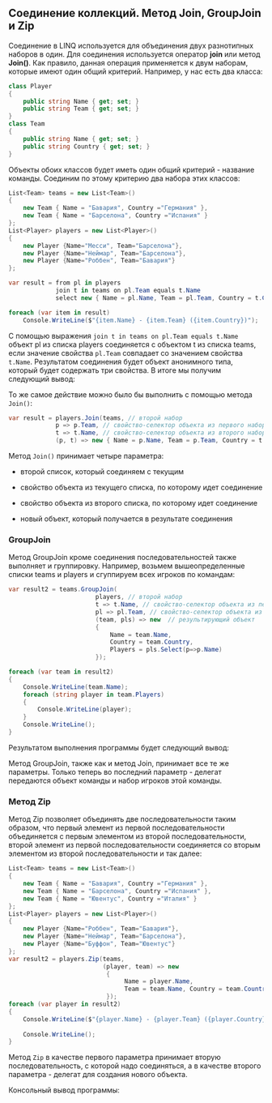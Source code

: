 ## Соединение коллекций. Метод Join, GroupJoin и Zip

Соединение в LINQ используется для объединения двух разнотипных наборов в один. Для соединения используется оператор **join** 
или метод **Join()**. Как правило, данная операция применяется к двум наборам, которые имеют один общий критерий. Например, у нас есть 
два класса:

```cs
class Player
{
    public string Name { get; set; }
    public string Team { get; set; }
}
class Team
{
    public string Name { get; set; }
    public string Country { get; set; }
}
```

Объекты обоих классов будет иметь один общий критерий - название команды. Соединим по этому критерию два набора этих классов:

```cs
List<Team> teams = new List<Team>()
{
    new Team { Name = "Бавария", Country ="Германия" },
    new Team { Name = "Барселона", Country ="Испания" }
};
List<Player> players = new List<Player>()
{
    new Player {Name="Месси", Team="Барселона"},
    new Player {Name="Неймар", Team="Барселона"},
    new Player {Name="Роббен", Team="Бавария"}
};

var result = from pl in players
             join t in teams on pl.Team equals t.Name
             select new { Name = pl.Name, Team = pl.Team, Country = t.Country };

foreach (var item in result)
    Console.WriteLine($"{item.Name} - {item.Team} ({item.Country})");
```

С помощью выражения `join t in teams on pl.Team equals t.Name` объект pl из списка players соединяется с объектом t из списка teams, если значение свойства `pl.Team` 
совпадает со значением свойства `t.Name`. Результатом соединения будет объект анонимного типа, который будет содержать три свойства. В итоге мы получим следующий вывод:

То же самое действие можно было бы выполнить с помощью метода `Join()`:

```cs
var result = players.Join(teams, // второй набор
             p => p.Team, // свойство-селектор объекта из первого набора
             t => t.Name, // свойство-селектор объекта из второго набора
             (p, t) => new { Name = p.Name, Team = p.Team, Country = t.Country }); // результат
```

Метод `Join()` принимает четыре параметра:

- второй список, который соединяем с текущим

- свойство объекта из текущего списка, по которому идет соединение

- свойство объекта из второго списка, по которому идет соединение

- новый объект, который получается в результате соединения

### GroupJoin

Метод GroupJoin кроме соединения последовательностей также выполняет и группировку. Например, возьмем вышеопределенные списки teams и players и сгуппируем всех игроков по командам:

```cs
var result2 = teams.GroupJoin(
                        players, // второй набор
                        t => t.Name, // свойство-селектор объекта из первого набора
                        pl => pl.Team, // свойство-селектор объекта из второго набора
                        (team, pls) => new  // результирующий объект
                        { 
                            Name = team.Name, 
                            Country = team.Country, 
                            Players = pls.Select(p=>p.Name) 
                        });

foreach (var team in result2)
{
    Console.WriteLine(team.Name);
    foreach (string player in team.Players)
    {
        Console.WriteLine(player);
    }
    Console.WriteLine();
}
```

Результатом выполнения программы будет следующий вывод:

Метод GroupJoin, также как и метод Join, принимает все те же параметры. Только теперь во последний параметр - делегат передаются объект команды и 
набор игроков этой команды.

### Метод Zip

Метод Zip позволяет объединять две последовательности таким образом, что первый элемент из первой последовательности объединяется с первым элементом из 
второй последовательности, второй элемент из первой последовательности соединяется со вторым элементом из второй последовательности и так далее:

```cs
List<Team> teams = new List<Team>()
{
    new Team { Name = "Бавария", Country ="Германия" },
    new Team { Name = "Барселона", Country ="Испания" },
    new Team { Name = "Ювентус", Country ="Италия" }
};
List<Player> players = new List<Player>()
{
    new Player {Name="Роббен", Team="Бавария"},
    new Player {Name="Неймар", Team="Барселона"},
    new Player {Name="Буффон", Team="Ювентус"}
};
var result2 = players.Zip(teams, 
                          (player, team) => new
                           {
                                Name = player.Name,
                                Team = team.Name, Country = team.Country
                           });
foreach (var player in result2)
{
    Console.WriteLine($"{player.Name} - {player.Team} ({player.Country})");
                
    Console.WriteLine();
}
```

Метод `Zip` в качестве первого параметра принимает вторую последовательность, с которой надо соединяться, а в качестве второго параметра - 
делегат для создания нового объекта.

Консольный вывод программы:

